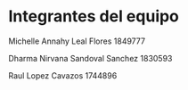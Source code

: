 <h1>Integrantes del equipo</h1>

<p>Michelle Annahy Leal Flores 1849777</p>
<p>Dharma Nirvana Sandoval Sanchez 1830593</p>
<p>Raul Lopez Cavazos 1744896</p>
